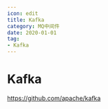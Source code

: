 ```yaml
---
icon: edit
title: Kafka
category: MQ中间件
date: 2020-01-01
tag:
- Kafka
---
```


# Kafka

https://github.com/apache/kafka










